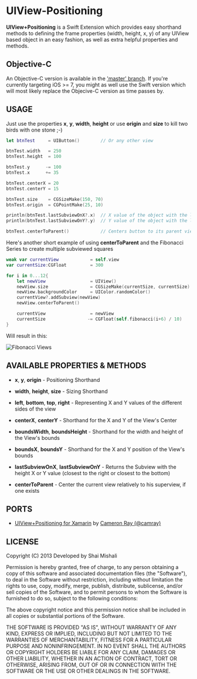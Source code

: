 UIView-Positioning
================
**UIView+Positioning** is a Swift Extension which provides easy shorthand methods to defining the frame properties (width, height, x, y) of any UIView based object in an easy fashion, as well as extra helpful properties and methods.

Objective-C
-----
An Objective-C version is available in the ['master' branch]. If you're currently targeting iOS >= 7, you might as well use the Swift version which will most likely replace the Objecive-C version as time passes by.

USAGE
-----
Just use the properties **x**, **y**, **width**, **height** or use **origin** and **size** to kill two birds with one stone ;-)

```swift
let btnTest     = UIButton()        // Or any other view

btnTest.width   = 250
btnTest.height  = 100

btnTest.y      -= 100
btnTest.x      += 35

btnTest.centerX = 20
btnTest.centerY = 15

btnTest.size    = CGSizeMake(150, 70)
btnTest.origin  = CGPointMake(25, 10)

println(btnTest.lastSubviewOnX?.x)  // X value of the object with the largest X value
println(btnTest.lastSubviewOnY?.y)  // Y value of the object with the largest Y value

btnTest.centerToParent()            // Centers button to its parent view, if exists
```

Here's another short example of using **centerToParent** and the Fibonacci Series to create multiple subviewed squares
```swift
weak var currentView            = self.view
var currentSize:CGFloat         = 300

for i in 0...12{
    let newView                 = UIView()
    newView.size                = CGSizeMake(currentSize, currentSize)
    newView.backgroundColor     = UIColor.randomColor()
    currentView?.addSubview(newView)
    newView.centerToParent()

    currentView                 = newView
    currentSize                -= CGFloat(self.fibonacci(i+6) / 10)
}
```

Will result in this:

![Fibonacci Views](http://i61.tinypic.com/29gmnih.jpg)

AVAILABLE PROPERTIES & METHODS
-----
- **x**, **y**, **origin** - Positioning Shorthand
- **width**, **height**, **size** - Sizing Shorthand
- **left**, **bottom**, **top**, **right** - Representing X and Y values of the different sides of the view
- **centerX**, **centerY** - Shorthand for the X and Y of the View's Center
- **boundsWidth**, **boundsHeight** - Shorthand for the width and height of the View's bounds
- **boundsX**, **boundsY** - Shorthand for the X and Y position of the View's bounds
- **lastSubviewOnX**, **lastSubviewOnY** - Returns the Subview with the height X or Y value (closest to the right or closest to the bottom)

- **centerToParent** - Center the current view relatively to his superview, if one exists

PORTS
-----
* [UIView+Positioning for Xamarin] by [Cameron Ray (@camray)]

LICENSE
-------------------

Copyright (C) 2013 Developed by Shai Mishali

Permission is hereby granted, free of charge, to any person obtaining a copy
of this software and associated documentation files (the "Software"), to deal
in the Software without restriction, including without limitation the rights
to use, copy, modify, merge, publish, distribute, sublicense, and/or sell
copies of the Software, and to permit persons to whom the Software is
furnished to do so, subject to the following conditions:

The above copyright notice and this permission notice shall be included in
all copies or substantial portions of the Software.

THE SOFTWARE IS PROVIDED "AS IS", WITHOUT WARRANTY OF ANY KIND, EXPRESS OR
IMPLIED, INCLUDING BUT NOT LIMITED TO THE WARRANTIES OF MERCHANTABILITY,
FITNESS FOR A PARTICULAR PURPOSE AND NONINFRINGEMENT. IN NO EVENT SHALL THE
AUTHORS OR COPYRIGHT HOLDERS BE LIABLE FOR ANY CLAIM, DAMAGES OR OTHER
LIABILITY, WHETHER IN AN ACTION OF CONTRACT, TORT OR OTHERWISE, ARISING FROM,
OUT OF OR IN CONNECTION WITH THE SOFTWARE OR THE USE OR OTHER DEALINGS IN
THE SOFTWARE.

[UIView+Positioning for Xamarin]:https://github.com/camray/Xamarin-UIView-Positioning
[Cameron Ray (@camray)]:https://github.com/camray
['master' branch]:https://github.com/freak4pc/UIView-Positioning/tree/master
